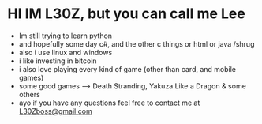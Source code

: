 # HI IM L30Z, but you can call me Lee
- Im still trying to learn python 
- and hopefully some day c#, and the other c things or html or java /shrug
- also i use linux and windows
- i like investing in bitcoin 
- i also love playing every kind of game (other than card, and mobile games)
- some good games --> Death Stranding, Yakuza Like a Dragon & some others
- ayo if you have any questions feel free to contact me at L30Zboss@gmail.com
